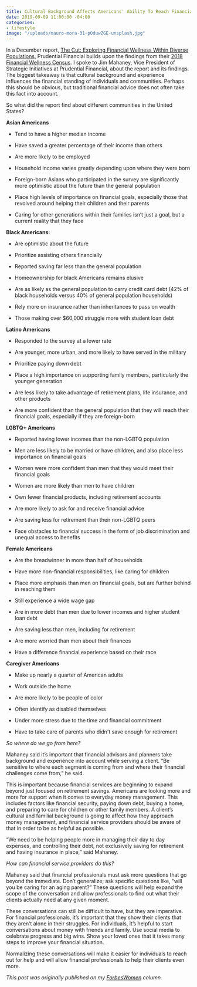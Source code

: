 ```yaml
---
title: Cultural Background Affects Americans' Ability To Reach Financial Goals
date: 2019-09-09 11:00:00 -04:00
categories:
- lifestyle
image: "/uploads/mauro-mora-31-pOduwZGE-unsplash.jpg"
---
```


In a December report, [The Cut: Exploring Financial Wellness Within Diverse Populations](http://news.prudential.com/content/1209/files/PrudentialTheCutExploringFinancialWellnessWithinDiversePopulations.pdf?utm_source=businesswire&utm_medium=newsrelease&utm_campaign=thecut), Prudential Financial builds upon the findings from their [2018 Financial Wellness Census](http://bizwire.tekgroup.com/media/105/Prudential27s_2018_Financial_Wellness_Census_.pdf). I spoke to Jim Mahaney, Vice President of Strategic Initiatives at Prudential Financial, about the report and its findings. The biggest takeaway is that cultural background and experience influences the financial standing of individuals and communities. Perhaps this should be obvious, but traditional financial advice does not often take this fact into account.

So what did the report find about different communities in the United States?

**Asian Americans**

* Tend to have a higher median income

* Have saved a greater percentage of their income than others

* Are more likely to be employed

* Household income varies greatly depending upon where they were born

* Foreign-born Asians who participated in the survey are significantly more optimistic about the future than the general population

* Place high levels of importance on financial goals, especially those that revolved around helping their children and their parents

* Caring for other generations within their families isn’t just a goal, but a current reality that they face

**Black Americans:**

* Are optimistic about the future

* Prioritize assisting others financially

* Reported saving far less than the general population

* Homeownership for black Americans remains elusive

* Are as likely as the general population to carry credit card debt (42% of black households versus 40% of general population households)

* Rely more on insurance rather than inheritances to pass on wealth

* Those making over $60,000 struggle more with student loan debt

**Latino Americans**

* Responded to the survey at a lower rate

* Are younger, more urban, and more likely to have served in the military

* Prioritize paying down debt

* Place a high importance on supporting family members, particularly the younger generation

* Are less likely to take advantage of retirement plans, life insurance, and other products

* Are more confident than the general population that they will reach their financial goals, especially if they are foreign-born

**LGBTQ\+ Americans**

* Reported having lower incomes than the non-LGBTQ population

* Men are less likely to be married or have children, and also place less importance on financial goals

* Women were more confident than men that they would meet their financial goals

* Women are more likely than men to have children

* Own fewer financial products, including retirement accounts

* Are more likely to ask for and receive financial advice

* Are saving less for retirement than their non-LGBTQ peers

* Face obstacles to financial success in the form of job discrimination and unequal access to benefits

**Female Americans**

* Are the breadwinner in more than half of households

* Have more non-financial responsibilities, like caring for children

* Place more emphasis than men on financial goals, but are further behind in reaching them

* Still experience a wide wage gap

* Are in more debt than men due to lower incomes and higher student loan debt

* Are saving less than men, including for retirement

* Are more worried than men about their finances

* Have a difference financial experience based on their race

**Caregiver Americans**

* Make up nearly a quarter of American adults

* Work outside the home

* Are more likely to be people of color

* Often identify as disabled themselves

* Under more stress due to the time and financial commitment

* Have to take care of parents who didn't save enough for retirement

*So where do we go from here?*

Mahaney said it’s important that financial advisors and planners take background and experience into account while serving a client. “Be sensitive to where each segment is coming from and where their financial challenges come from,” he said.

This is important because financial services are beginning to expand beyond just focused on retirement savings. Americans are looking more and more for support when it comes to everyday money management. This includes factors like financial security, paying down debt, buying a home, and preparing to care for children or other family members. A client’s cultural and familial background is going to affect how they approach money management, and financial service providers should be aware of that in order to be as helpful as possible.

“We need to be helping people more in managing their day to day expenses, and controlling their debt, not exclusively saving for retirement and having insurance in place,” said Mahaney.

*How can financial service providers do this?*

Mahaney said that financial professionals must ask more questions that go beyond the immediate. Don’t generalize; ask specific questions like, “will you be caring for an aging parent?” These questions will help expand the scope of the conversation and allow professionals to find out what their clients actually need at any given moment.

These conversations can still be difficult to have, but they are imperative. For financial professionals, it’s important that they show their clients that they aren’t alone in their struggles. For individuals, it’s helpful to start conversations about money with friends and family. Use social media to celebrate progress and big wins. Show your loved ones that it takes many steps to improve your financial situation.

Normalizing these conversations will make it easier for individuals to reach out for help and will allow financial professionals to help their clients even more.

*This post was originally published on my [ForbesWomen](https://www.forbes.com/sites/maggiegermano/2019/01/30/cultural-background-affects-americans-ability-to-reach-financial-goals/#51dabfc81c55) column.*